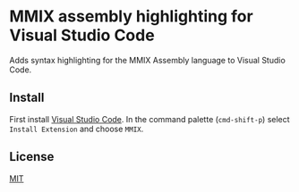 # MMIX assembly highlighting for Visual Studio Code

Adds syntax highlighting for the MMIX Assembly language to Visual Studio Code. 

## Install

First install [Visual Studio Code](https://code.visualstudio.com). In the command palette (`cmd-shift-p`) select `Install Extension` and choose `MMIX`.  

## License
[MIT](LICENSE)
